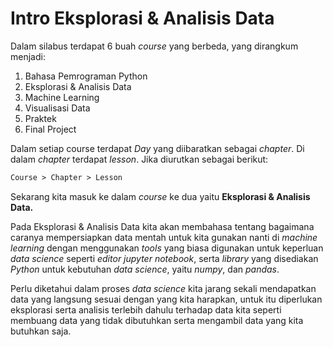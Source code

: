 # Intro Eksplorasi & Analisis Data

Dalam silabus terdapat 6 buah *course* yang berbeda, yang dirangkum menjadi:

1. Bahasa Pemrograman Python
2. Eksplorasi & Analisis Data
3. Machine Learning
4. Visualisasi Data
5. Praktek
6. Final Project

Dalam setiap course terdapat *Day* yang diibaratkan sebagai *chapter*. Di dalam *chapter* terdapat *lesson*. Jika diurutkan sebagai berikut:

```html
Course > Chapter > Lesson
```

Sekarang kita masuk ke dalam *course* ke dua yaitu **Eksplorasi & Analisis Data.**

Pada Eksplorasi & Analisis Data kita akan membahasa tentang bagaimana caranya mempersiapkan data mentah untuk kita gunakan nanti di *machine learning* dengan menggunakan *tools* yang biasa digunakan untuk keperluan *data science* seperti *editor* *jupyter notebook*, serta *library* yang disediakan *Python* untuk kebutuhan *data science*, yaitu *numpy*, dan *pandas*.

Perlu diketahui dalam proses *data science* kita jarang sekali mendapatkan data yang langsung sesuai dengan yang kita harapkan, untuk itu diperlukan eksplorasi serta analisis terlebih dahulu terhadap data kita seperti membuang data yang tidak dibutuhkan serta mengambil data yang kita butuhkan saja.

